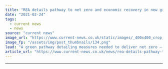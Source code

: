 ```yaml
---
title: "REA details pathway to net zero and economic recovery in new green strategy"
date: "2021-02-24"
tags: 
  - current news
  - news
source: "current news"
image_url: "https://www.current-news.co.uk/static/images/_400x400_crop_center-center/REA-net-zero-pathway-image-REA.png"
image_fp: "/assets/img/post_thumbnails/134.png"
lead: "A green pathway detailing measures needed to deliver net zero – focusing largely on renewables targets – has been published by the Association for Renewable Energy and Clean Technology (REA)."
article_url: "https://www.current-news.co.uk/news/rea-details-pathway-to-net-zero-and-economic-recovery-in-new-green-strategy?utm_source=rss-feeds&utm_medium=rss&utm_campaign=rss"
---
```


---
